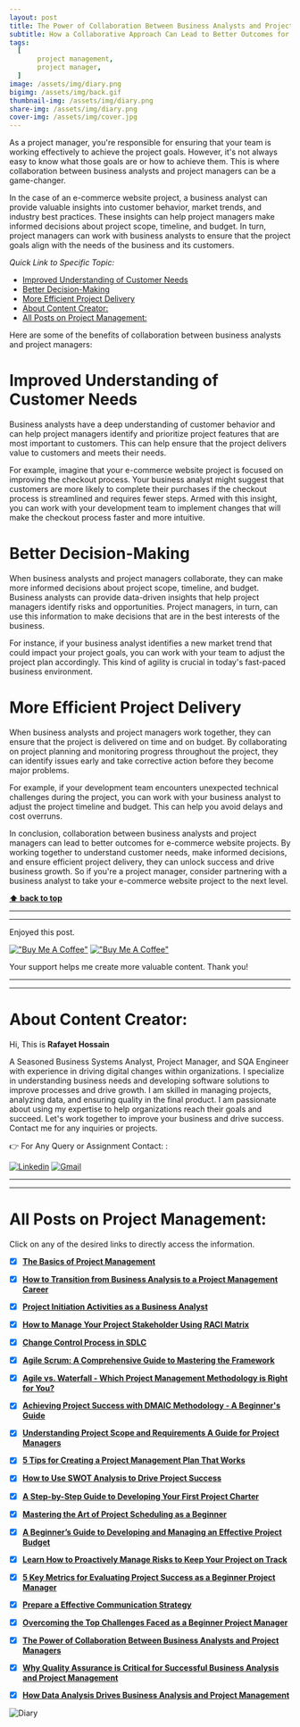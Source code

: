 ```yaml
---
layout: post
title: The Power of Collaboration Between Business Analysts and Project Managers 
subtitle: How a Collaborative Approach Can Lead to Better Outcomes for Your E-Commerce Website Project
tags:
  [
       project management,
       project manager,
  ]
image: /assets/img/diary.png
bigimg: /assets/img/back.gif
thumbnail-img: /assets/img/diary.png
share-img: /assets/img/diary.png
cover-img: /assets/img/cover.jpg
---
```


As a project manager, you're responsible for ensuring that your team is working effectively to achieve the project goals. However, it's not always easy to know what those goals are or how to achieve them. This is where collaboration between business analysts and project managers can be a game-changer.

In the case of an e-commerce website project, a business analyst can provide valuable insights into customer behavior, market trends, and industry best practices. These insights can help project managers make informed decisions about project scope, timeline, and budget. In turn, project managers can work with business analysts to ensure that the project goals align with the needs of the business and its customers.


_Quick Link to Specific Topic:_
- [Improved Understanding of Customer Needs](#improved-understanding-of-customer-needs)
- [Better Decision-Making](#better-decision-making)
- [More Efficient Project Delivery](#more-efficient-project-delivery)
- [About Content Creator:](#about-content-creator)
- [All Posts on Project Management:](#all-posts-on-project-management)



Here are some of the benefits of collaboration between business analysts and project managers:

# Improved Understanding of Customer Needs
Business analysts have a deep understanding of customer behavior and can help project managers identify and prioritize project features that are most important to customers. This can help ensure that the project delivers value to customers and meets their needs.

For example, imagine that your e-commerce website project is focused on improving the checkout process. Your business analyst might suggest that customers are more likely to complete their purchases if the checkout process is streamlined and requires fewer steps. Armed with this insight, you can work with your development team to implement changes that will make the checkout process faster and more intuitive.

# Better Decision-Making
When business analysts and project managers collaborate, they can make more informed decisions about project scope, timeline, and budget. Business analysts can provide data-driven insights that help project managers identify risks and opportunities. Project managers, in turn, can use this information to make decisions that are in the best interests of the business.

For instance, if your business analyst identifies a new market trend that could impact your project goals, you can work with your team to adjust the project plan accordingly. This kind of agility is crucial in today's fast-paced business environment.

# More Efficient Project Delivery
When business analysts and project managers work together, they can ensure that the project is delivered on time and on budget. By collaborating on project planning and monitoring progress throughout the project, they can identify issues early and take corrective action before they become major problems.

For example, if your development team encounters unexpected technical challenges during the project, you can work with your business analyst to adjust the project timeline and budget. This can help you avoid delays and cost overruns.

In conclusion, collaboration between business analysts and project managers can lead to better outcomes for e-commerce website projects. By working together to understand customer needs, make informed decisions, and ensure efficient project delivery, they can unlock success and drive business growth. So if you're a project manager, consider partnering with a business analyst to take your e-commerce website project to the next level.


**[⬆ back to top](#improved-understanding-of-customer-needs)**




----------------------------------------------------------------------
----------------------------------------------------------------------


Enjoyed this post. 

[!["Buy Me A Coffee"](https://www.buymeacoffee.com/assets/img/custom_images/orange_img.png)](https://www.buymeacoffee.com/rafayetanalyst/) [!["Buy Me A Coffee"](https://www.buymeacoffee.com/assets/img/custom_images/orange_img.png)](https://www.buymeacoffee.com/rafayetanalyst/)
 
Your support helps me create more valuable content. Thank you!






----------------------------------------------------------------------
----------------------------------------------------------------------

# About Content Creator: 


Hi, This is **Rafayet Hossain**

A Seasoned Business Systems Analyst, Project Manager, and SQA Engineer with experience in driving digital changes within organizations. I specialize in understanding business needs and developing software solutions to improve processes and drive growth. I am skilled in managing projects, analyzing data, and ensuring quality in the final product. I am passionate about using my expertise to help organizations reach their goals and succeed. Let's work together to improve your business and drive success. Contact me for any inquiries or projects.

 


👉 For Any Query or Assignment Contact: : 


[![Linkedin](https://img.shields.io/badge/-LinkedIn-blue?style=flat&logo=Linkedin&logoColor=white)](https://www.linkedin.com/in/rafayethossain/)
[![Gmail](https://img.shields.io/badge/-Gmail-c14438?style=flat&logo=Gmail&logoColor=white)](mailto:rafayet13@gmail.com)


----------------------------------------------------------------------
----------------------------------------------------------------------




# All Posts on Project Management:  

Click on any of the desired links to directly access the information.

- [x]  [**The Basics of Project Management**](https://rafayethossain.github.io/2022-10-10-Project-Management-Beginner's-Guide/)
- [x]  [**How to Transition from Business Analysis to a Project Management Career**](https://rafayethossain.github.io/2022-10-15-Transition-from-Business-Analysis-to-a-Project-Manager/)
- [x]  [**Project Initiation Activities as a Business Analyst**](https://rafayethossain.github.io/2019-02-07-Project-Initiation-Business-Analysis-Activities/)
- [x]  [**How to Manage Your Project Stakeholder Using RACI Matrix**](https://rafayethossain.github.io/2019-02-27-Stakeholder-Management-Business-Analyst/) 
- [x]  [**Change Control Process in SDLC**](https://rafayethossain.github.io/2019-07-07-Change-Control-Process-in-SDLC/)
- [x]  [**Agile Scrum: A Comprehensive Guide to Mastering the Framework**](https://rafayethossain.github.io/2022-11-11-Agile-Scrum-in-a-Nutshell/)
-  [x]  [**Agile vs. Waterfall - Which Project Management Methodology is Right for You?**](https://rafayethossain.github.io/2022-11-28-Agile-vs-Waterfall-Choosing-the-Right-Methodology-for-Your-Project/)
-  [x]  [**Achieving Project Success with DMAIC Methodology - A Beginner's Guide**](https://rafayethossain.github.io/2022-12-01-Achieving-Project-Success-with-DMAIC-Methodology/)
-  [x]  [**Understanding Project Scope and Requirements A Guide for Project Managers**](https://rafayethossain.github.io/2022-12-12-Understanding-Project-Scope-and-Requirements/)
-  [x]  [**5 Tips for Creating a Project Management Plan That Works**](https://rafayethossain.github.io/2022-12-14-Tips-for-Creating-a-Project-Management-Plan-that-Works/)
-  [x]  [**How to Use SWOT Analysis to Drive Project Success**](https://rafayethossain.github.io/2022-12-15-How-to-Conduct-a-SWOT-Analysis-for-Your-Project/)
-  [x]  [**A Step-by-Step Guide to Developing Your First Project Charter**](https://rafayethossain.github.io/2022-12-17-A-Step-by-Step-Guide-to-Developing-Your-First-Project-Charter/)
-  [x]  [**Mastering the Art of Project Scheduling as a Beginner**](https://rafayethossain.github.io/2023-01-05-How-to-Develop-a-Project-Schedule-for-as-a-Beginner/)
-  [x]  [**A Beginner’s Guide to Developing and Managing an Effective Project Budget**](https://rafayethossain.github.io/2023-01-10-How-to-Develop-and-Manage-a-Project-Budget-for-as-a-Beginner/)
-  [x]  [**Learn How to Proactively Manage Risks to Keep Your Project on Track**](https://rafayethossain.github.io/2023-01-12-How-to-Identify-and-Manage-Project-Risk-as-a-Beginner/)
-  [x]  [**5 Key Metrics for Evaluating Project Success as a Beginner Project Manager**](https://rafayethossain.github.io/2023-01-14-How-to-Evaluate-Project-Sucess-as-a-Beginner/)
-  [x]  [**Prepare a Effective Communication Strategy**](https://rafayethossain.github.io/2023-01-18-Effective-Communcation-Strategies-for-Project-Manage-and-Business-Analyst/)
-  [x]  [**Overcoming the Top Challenges Faced as a Beginner Project Manager**](https://rafayethossain.github.io/2023-01-22-Top-Challenges-Faced-by-a-Beginner-Project-Manager/)
-  [x]  [**The Power of Collaboration Between Business Analysts and Project Managers**](https://rafayethossain.github.io/2023-01-24-The-Benefits-of-Collboration-Between-Business-Analyst-and-Project-Manager/)
-  [x]  [**Why Quality Assurance is Critical for Successful Business Analysis and Project Management**](https://rafayethossain.github.io/2023-01-28-The-Importance-of-Quality-Assurance-in-Business-Analysis-and-Project-Management/)
-  [x]  [**How Data Analysis Drives Business Analysis and Project Management**](https://rafayethossain.github.io/2023-01-30-The-Role-of-Data-Analysis-in-Business-Analysis-and-Project-Management/)


![Diary](/assets/img/diary.png "Diary")
